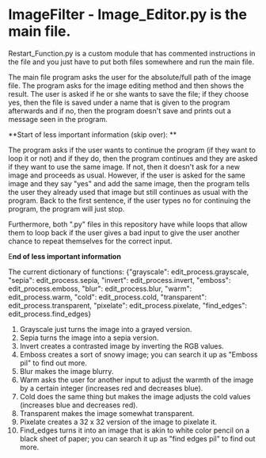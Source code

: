 # ImageFilter - Image_Editor.py is the main file.

Restart_Function.py is a custom module that has commented instructions in the file and you just have to put both files somewhere and run the main file.

The main file program asks the user for the absolute/full path of the image file. The program asks for the image editing method and then shows the result. The user is asked if he or she wants to save the file; if they choose yes, then the file is saved under a name that is given to the program afterwards and if no, then the program doesn't save and prints out a message seen in the program. 

**Start of less important information (skip over): **

The program asks if the user wants to continue the program (if they want to loop it or not) and if they do, then the program continues and they are asked if they want to use the same image. If not, then it doesn't ask for a new image and proceeds as usual. However, if the user is asked for the same image and they say "yes" and add the same image, then the program tells the user they already used that image but still continues as usual with the program. Back to the first sentence, if the user types no for continuing the program, the program will just stop. 

Furthermore, both ".py" files in this repository have while loops that allow them to loop back if the user gives a bad input to give the user another chance to repeat themselves for the correct input.

E**nd of less important information**

The current dictionary of functions: {"grayscale": edit_process.grayscale, "sepia": edit_process.sepia, "invert": edit_process.invert,
                     "emboss": edit_process.emboss, "blur": edit_process.blur, "warm": edit_process.warm,
                     "cold": edit_process.cold, "transparent": edit_process.transparent,
                     "pixelate": edit_process.pixelate, "find_edges": edit_process.find_edges}
      
1. Grayscale just turns the image into a grayed version.
2. Sepia turns the image into a sepia version.
3. Invert creates a contrasted image by inverting the RGB values.
4. Emboss creates a sort of snowy image; you can search it up as "Emboss pil" to find out more.
5. Blur makes the image blurry.
6. Warm asks the user for another input to adjust the warmth of the image by a certain integer (increases red and decreases blue).
7. Cold does the same thing but makes the image adjusts the cold values (increases blue and decreases red).
8. Transparent makes the image somewhat transparent.
9. Pixelate creates a 32 x 32 version of the image to pixelate it.
10. Find_edges turns it into an image that is akin to white color pencil on a black sheet of paper; you can search it up as "find edges pil" to find out more.
